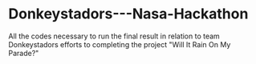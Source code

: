 # Donkeystadors---Nasa-Hackathon
All the codes necessary to run the final result in relation to team Donkeystadors efforts to completing the project "Will It Rain On My Parade?"
